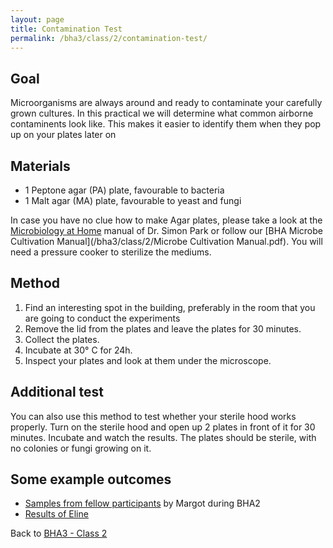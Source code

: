 ```yaml
---
layout: page
title: Contamination Test
permalink: /bha3/class/2/contamination-test/
---
```


## Goal

Microorganisms are always around and ready to contaminate your carefully grown cultures. In this practical we will determine what common airborne contaminents look like. This makes it easier to identify them when they pop up on your plates later on

## Materials

* 1 Peptone agar (PA) plate, favourable to bacteria
* 1 Malt agar (MA) plate, favourable to yeast and fungi

In case you have no clue how to make Agar plates, please take a look at the [Microbiology at Home](http://exploringtheinvisible.com/2012/11/05/94/) manual of Dr. Simon Park or follow our [BHA Microbe Cultivation Manual](/bha3/class/2/Microbe Cultivation Manual.pdf). You will need a pressure cooker to sterilize the mediums.

## Method

1. Find an interesting spot in the building, preferably in the room that you are going to conduct the experiments
2. Remove the lid from the plates and leave the plates for 30 minutes.
3. Collect the plates.
4. Incubate at 30&deg; C for 24h.
5. Inspect your plates and look at them under the microscope.

## Additional test

You can also use this method to test whether your sterile hood works properly. Turn on the sterile hood and open up 2 plates in front of it for 30 minutes. Incubate and watch the results. The plates should be sterile, with no colonies or fungi growing on it.

## Some example outcomes

* [Samples from fellow participants](http://margot2001.github.io/portraits.html) by Margot during BHA2
* [Results of Eline](http://elinevanderploeg.github.io/endexam/biohack.html#p-expiriments)

Back to [BHA3 - Class 2](/bha2/class/3/)
